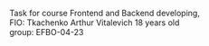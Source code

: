 Task for course Frontend and Backend developing, <br>
FIO: Tkachenko Arthur Vitalevich 18 years old <br>
group: EFBO-04-23
